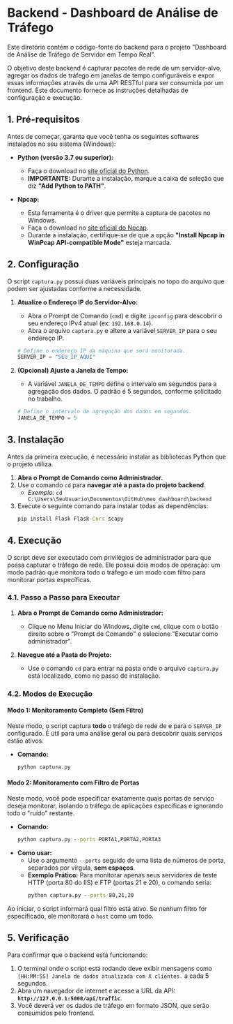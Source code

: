 
# Backend - Dashboard de Análise de Tráfego

Este diretório contém o código-fonte do backend para o projeto "Dashboard de Análise de Tráfego de Servidor em Tempo Real".

O objetivo deste backend é capturar pacotes de rede de um servidor-alvo, agregar os dados de tráfego em janelas de tempo configuráveis e expor essas informações através de uma API RESTful para ser consumida por um frontend. Este documento fornece as instruções detalhadas de configuração e execução.

## 1\. Pré-requisitos

Antes de começar, garanta que você tenha os seguintes softwares instalados no seu sistema (Windows):

  * **Python (versão 3.7 ou superior):**

      * Faça o download no [site oficial do Python](https://www.python.org/downloads/windows/).
      * **IMPORTANTE:** Durante a instalação, marque a caixa de seleção que diz **"Add Python to PATH"**.

  * **Npcap:**

      * Esta ferramenta é o driver que permite a captura de pacotes no Windows.
      * Faça o download no [site oficial do Npcap](https://www.google.com/search?q=https://npcap.com/%23download).
      * Durante a instalação, certifique-se de que a opção **"Install Npcap in WinPcap API-compatible Mode"** esteja marcada.

## 2\. Configuração

O script `captura.py` possui duas variáveis principais no topo do arquivo que podem ser ajustadas conforme a necessidade.

1.  **Atualize o Endereço IP do Servidor-Alvo:**

      * Abra o Prompt de Comando (`cmd`) e digite `ipconfig` para descobrir o seu endereço IPv4 atual (ex: `192.168.0.14`).
      * Abra o arquivo `captura.py` e altere a variável `SERVER_IP` para o seu endereço IP.

    <!-- end list -->

    ```python
    # Define o endereço IP da máquina que será monitorada.
    SERVER_IP = "SEU_IP_AQUI" 
    ```

2.  **(Opcional) Ajuste a Janela de Tempo:**

      * A variável `JANELA_DE_TEMPO` define o intervalo em segundos para a agregação dos dados. O padrão é 5 segundos, conforme solicitado no trabalho.

    <!-- end list -->

    ```python
    # Define o intervalo de agregação dos dados em segundos.
    JANELA_DE_TEMPO = 5
    ```

## 3\. Instalação

Antes da primeira execução, é necessário instalar as bibliotecas Python que o projeto utiliza.

1.  **Abra o Prompt de Comando como Administrador.**
2.  Use o comando `cd` para **navegar até a pasta do projeto backend**.
      * *Exemplo:* `cd C:\Users\SeuUsuario\Documentos\GitHub\meu_dashboard\backend`
3.  Execute o seguinte comando para instalar todas as dependências:
    ```cmd
    pip install Flask Flask-Cors scapy
    ```

## 4\. Execução

O script deve ser executado com privilégios de administrador para que possa capturar o tráfego de rede. Ele possui dois modos de operação: um modo padrão que monitora todo o tráfego e um modo com filtro para monitorar portas específicas.

### 4.1. Passo a Passo para Executar

1.  **Abra o Prompt de Comando como Administrador:**

      * Clique no Menu Iniciar do Windows, digite `cmd`, clique com o botão direito sobre o "Prompt de Comando" e selecione "Executar como administrador".

2.  **Navegue até a Pasta do Projeto:**

      * Use o comando `cd` para entrar na pasta onde o arquivo `captura.py` está localizado, como no passo de instalação.

### 4.2. Modos de Execução

#### Modo 1: Monitoramento Completo (Sem Filtro)

Neste modo, o script captura **todo** o tráfego de rede de e para o `SERVER_IP` configurado. É útil para uma análise geral ou para descobrir quais serviços estão ativos.

  * **Comando:**
    ```cmd
    python captura.py
    ```

#### Modo 2: Monitoramento com Filtro de Portas

Neste modo, você pode especificar exatamente quais portas de serviço deseja monitorar, isolando o tráfego de aplicações específicas e ignorando todo o "ruído" restante.

  * **Comando:**
    ```cmd
    python captura.py --ports PORTA1,PORTA2,PORTA3
    ```
  * **Como usar:**
      * Use o argumento `--ports` seguido de uma lista de números de porta, separados por vírgula, **sem espaços**.
      * **Exemplo Prático:** Para monitorar apenas seus servidores de teste HTTP (porta 80 do IIS) e FTP (portas 21 e 20), o comando seria:
        ```cmd
        python captura.py --ports 80,21,20
        ```

Ao iniciar, o script informará qual filtro está ativo. Se nenhum filtro for especificado, ele monitorará o `host` como um todo.

## 5\. Verificação

Para confirmar que o backend está funcionando:

1.  O terminal onde o script está rodando deve exibir mensagens como `[HH:MM:SS] Janela de dados atualizada com X clientes.` a cada 5 segundos.
2.  Abra um navegador de internet e acesse a URL da API: **`http://127.0.0.1:5000/api/traffic`**.
3.  Você deverá ver os dados de tráfego em formato JSON, que serão consumidos pelo frontend.